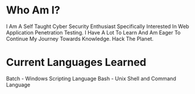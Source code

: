 Who Am I?
========================
I Am A Self Taught Cyber Security Enthusiast Specifically Interested In Web Application Penetration Testing. 
I Have A Lot To Learn And Am Eager To Continue My Journey Towards Knowledge. Hack The Planet.

Current Languages Learned
============================
Batch - Windows Scripting Language
Bash - Unix Shell and Command Language


